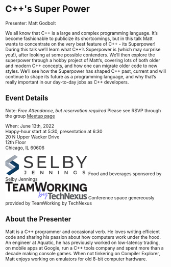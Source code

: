 # C++'s Super Power

Presenter: Matt Godbolt

We all know that C++ is a large and complex programming language. It’s become fashionable to publicize its shortcomings, but in this talk Matt wants to concentrate on the very best feature of C++ - its Superpower!
During this talk we’ll learn what C++’s Superpower is (which may surprise you!), after looking at some possible contenders. We’ll then explore the superpower through a hobby project of Matt’s, covering lots of both older and modern C++ concepts, and how one can migrate older code to new styles.
We’ll see how the Superpower has shaped C++ past, current and will continue to shape its future as a programming language, and why that’s really important in our day-to-day jobs as C++ developers.

## Event Details

Note: *Free Attendance, but reservation required* Please see RSVP through the group [Meetup page](https://www.meetup.com/Chicago-C-CPP-Users-Group)

When: June 13th, 2022  
Happy-hour start at 5:30, presentation at 6:30  
20 N Upper Wacker Drive  
12th Floor  
Chicago, IL 60606  

[![Selby Jennings](../logos/selby_jennings_2022_small.png)](https://www.selbyjennings.com/?source=google.com) Food and beverages sponsored by Selby Jennings  
[![TeamWorking by TechNexus](../logos/team_working_by_tech_nexus_2022_small.png)](https://teamworking.vc/) Conference space genereously provided by TeamWorking by TechNexus

## About the Presenter

Matt is a C++ programmer and occasional verb. He loves writing efficient code and sharing his passion about how computers work under the hood. An engineer at Aquatic, he has previously worked on low-latency trading, on mobile apps at Google, run a C++ tools company and spent more than a decade making console games. When not tinkering on Compiler Explorer, Matt enjoys working on emulators for old 8-bit computer hardware.

